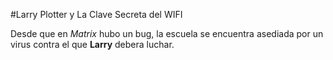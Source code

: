 #Larry Plotter y La Clave Secreta del WIFI

Desde que en *Matrix* hubo un bug, la escuela se encuentra asediada por un virus contra el que **Larry** debera luchar.

